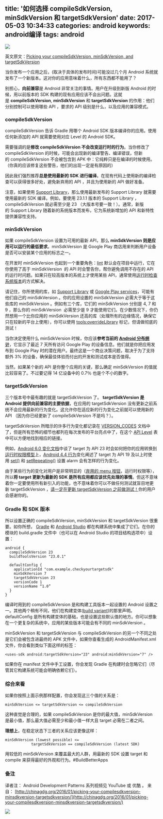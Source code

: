 title: '如何选择 compileSdkVersion, minSdkVersion 和 targetSdkVersion'
date: 2017-05-03 10:34:33
categories: android
keywords: android编译
tags: android
---



![](https://o0dsxp5zq.qnssl.com/wp-content/uploads/2016/01/androidversion.png)

英文原文：[Picking your compileSdkVersion, minSdkVersion, and targetSdkVersion](https://medium.com/google-developers/picking-your-compilesdkversion-minsdkversion-targetsdkversion-a098a0341ebd#.tz5zzucma)

当你发布一个应用之后，(取决于具体的发布时间)可能没过几个月 Android 系统就发布了一个新版本。这对你的应用意味着什么，所有东西都不能用了？

别担心，**向前兼容**是 Android 非常关注的事情。用户在升级到新版 Android 的时候，用以前版本的 SDK 构建的现有应用应该不会出问题。这就是 **compileSdkVersion**, **minSdkVersion** 和 **targetSdkVersion** 的作用：他们分别控制可以使用哪些 API ，要求的 API 级别是什么，以及应用的兼容模式。

### compileSdkVersion

compileSdkVersion 告诉 Gradle 用哪个 Android SDK 版本编译你的应用。使用任何新添加的 API 就需要使用对应 Level 的 Android SDK。

需要强调的是**修改 compileSdkVersion 不会改变运行时的行为**。当你修改了 compileSdkVersion 的时候，可能会出现新的编译警告、编译错误，但新的 compileSdkVersion 不会被包含到 APK 中：它纯粹只是在编译的时候使用。（你真的应该修复这些警告，他们的出现一定是有原因的）

因此我们强烈推荐**总是使用最新的 SDK 进行编译**。在现有代码上使用新的编译检查可以获得很多好处，避免新弃用的 API ，并且为使用新的 API 做好准备。

注意，如果使用 [Support Library](http://developer.android.com/tools/support-library/index.html?utm_campaign=adp_series_sdkversion_010616&utm_source=medium&utm_medium=blog)，那么使用最新发布的 Support Library 就需要使用最新的 SDK 编译。例如，要使用 23.1.1 版本的 Support Library ，compileSdkVersion 就必需至少是 23 （大版本号要一致！）。通常，新版的 Support Library 随着新的系统版本而发布，它为系统新增加的 API 和新特性提供兼容性支持。

### minSdkVersion

如果 compileSdkVersion 设置为可用的最新 API，那么 **minSdkVersion 则是应用可以运行的最低要求**。minSdkVersion 是 Google Play 商店用来判断用户设备是否可以安装某个应用的标志之一。

在开发时 minSdkVersion 也起到一个重要角色：[lint](http://developer.android.com/tools/debugging/improving-w-lint.html?utm_campaign=adp_series_sdkversion_010616&utm_source=medium&utm_medium=blog) 默认会在项目中运行，它在你使用了高于 minSdkVersion  的 API 时会警告你，帮你避免调用不存在的 API 的运行时问题。如果只在较高版本的系统上才使用某些 API，通常使用[运行时检查系统版本](http://developer.android.com/training/basics/supporting-devices/platforms.html?utm_campaign=adp_series_sdkversion_010616&utm_source=medium&utm_medium=blog#version-codes)的方式解决。

请记住，你所使用的库，如 [Support Library](http://developer.android.com/tools/support-library/features.html?utm_campaign=adp_series_sdkversion_010616&utm_source=medium&utm_medium=blog) 或 [Google Play services](https://developers.google.com/android/guides/overview?utm_campaign=adp_series_sdkversion_010616&utm_source=medium&utm_medium=blog)，可能有他们自己的 minSdkVersion 。你的应用设置的 minSdkVersion 必需大于等于这些库的 minSdkVersion 。例如有三个库，它们的 minSdkVersion 分别是 4, 7 和 9 ，那么你的 minSdkVersion  必需至少是 9 才能使用它们。在少数情况下，你仍然想用一个比你应用的 minSdkVersion 还高的库（处理所有的边缘情况，确保它只在较新的平台上使用），你可以使用 [tools:overrideLibrary](http://tools.android.com/tech-docs/new-build-system/user-guide/manifest-merger?utm_campaign=adp_series_sdkversion_010616&utm_source=medium&utm_medium=blog#TOC-tools:overrideLibrary-marker) 标记，但请做彻底的测试！

当你决定使用什么 minSdkVersion 时候，你应该**参考当前的 [Android 分布统计](http://developer.android.com/about/dashboards/index.html)**，它显示了最近 7 天所有访问 Google Play 的设备信息。他们就是你把应用发布到 Google Play 时的潜在用户。最终这是一个商业决策问题，取决于为了支持额外 3% 的设备，确保最佳体验而付出的开发和测试成本是否值得。

当然，如果某个新的 API 是你整个应用的关键，那么确定 minSdkVersion 的值就比较容易了。不过要记得 14 亿设备中的 0.7％ 也是个不小的数字。

### targetSdkVersion

三个版本号中最有趣的就是 targetSdkVersion 了。 **targetSdkVersion 是 Android 提供向前兼容的主要依据**，在应用的 targetSdkVersion 没有更新之前系统不会应用最新的行为变化。这允许你在适应新的行为变化之前就可以使用新的 API （因为你已经更新了 compileSdkVersion 不是吗？）。

targetSdkVersion 所暗示的许多行为变化都记录在 [VERSION\_CODES](http://developer.android.com/reference/android/os/Build.VERSION_CODES.html?utm_campaign=adp_series_sdkversion_010616&utm_source=medium&utm_medium=blog) 文档中了，但是所有恐怖的细节也都列在每次发布的平台亮点中了，在这个 [API Level](http://developer.android.com/guide/topics/manifest/uses-sdk-element.html?utm_campaign=adp_series_sdkversion_010616&utm_source=medium&utm_medium=blog#ApiLevels) 表中可以方便地找到相应的链接。

例如，[Android 6.0 变化文档](http://developer.android.com/about/versions/marshmallow/android-6.0-changes.html?utm_campaign=adp_series_sdkversion_010616&utm_source=medium&utm_medium=blog)中谈了 target 为 API 23 时会如何把你的应用转换到[运行时权限模型](http://android-developers.blogspot.com/2015/08/building-better-apps-with-runtime.html?utm_campaign=adp_series_sdkversion_010616&utm_source=medium&utm_medium=blog)上，[Android 4.4 行为](http://developer.android.com/about/versions/android-4.4.html?utm_campaign=adp_series_sdkversion_010616&utm_source=medium&utm_medium=blog#Behaviors)变化阐述了 target 为 API 19 及以上时使用 [set()](http://developer.android.com/reference/android/app/AlarmManager.html?utm_campaign=adp_series_sdkversion_010616&utm_source=medium&utm_medium=blog#set%28int,%20long,%20android.app.PendingIntent%29) 和 [setRepeating()](http://developer.android.com/reference/android/app/AlarmManager.html?utm_campaign=adp_series_sdkversion_010616&utm_source=medium&utm_medium=blog#setRepeating%28int,%20long,%20long,%20android.app.PendingIntent%29) 设置 alarm 会有怎样的行为变化。

由于某些行为的变化对用户是非常明显的（[弃用的 menu 按钮](http://android-developers.blogspot.com/2012/01/say-goodbye-to-menu-button.html?utm_campaign=adp_series_sdkversion_010616&utm_source=medium&utm_medium=blog)，运行时权限等），所以**将 target 更新为最新的 SDK 是所有应用都应该优先处理的事情**。但这不意味着你一定要使用所有新引入的功能，也不意味着你可以不做任何测试就盲目地更新 targetSdkVersion ，[请一定在更新 targetSdkVersion 之前做测试！](http://android-developers.blogspot.com/2012/01/say-goodbye-to-menu-button.html?utm_campaign=adp_series_sdkversion_010616&utm_source=medium&utm_medium=blog)你的用户会感谢你的。


### Gradle 和 SDK 版本

所以设置正确的 compileSdkVersion, minSdkVersion 和 targetSdkVersion 很重要。如你所想， [Gradle](http://developer.android.com/tools/building/plugin-for-gradle.html?utm_campaign=adp_series_sdkversion_010616&utm_source=medium&utm_medium=blog) 和 [Android Studio](http://developer.android.com/tools/studio/index.html?utm_campaign=adp_series_sdkversion_010616&utm_source=medium&utm_medium=blog) 都在构建系统中集成了它们。在你的模块的 build.gradle 文件中（也可以在 Android Studio 的项目结构选项中）设置：

	android {
	  compileSdkVersion 23
	  buildToolsVersion "23.0.1"
	
	  defaultConfig {
	    applicationId "com.example.checkyourtargetsdk"
	    minSdkVersion 7
	    targetSdkVersion 23
	    versionCode 1
	    versionName “1.0”
	  }
	}


编译时用到的 compileSdkVersion 是和构建工具版本一起设置的 Android 设置之一。其他两个稍有不同，他们在构建变体([build variant](http://developer.android.com/tools/building/plugin-for-gradle.html?utm_campaign=adp_series_sdkversion_010616&utm_source=medium&utm_medium=blog#buildVariants))的那里声明。defaultConfig 是所有构建变体的基础，也是设置这些默认值的地方。你可以想象在一个更复杂的系统中，应用的某些版本可能会有不同的 minSdkVersion 。

minSdkVersion 和 targetSdkVersion 与 compileSdkVersion 的另一个不同之处是它们会被包含进最终的 APK 文件中，如果你查看生成的 AndroidManifest.xml 文件，你会看到类似下面这样的标签：

	<uses-sdk android:targetSdkVersion="23" android:minSdkVersion="7" />

如果你在 manifest 文件中手工设置，你会发现 Gradle 在构建时会忽略它们（尽管其它构建系统可能会明确依赖它们）。

### 综合来看
如果你按照上面示例那样配置，你会发现这三个值的关系是：

	minSdkVersion <= targetSdkVersion <= compileSdkVersion

这种直觉是合理的，如果 compileSdkVersion 是你的最大值，minSdkVersion 是最小值，那么最大值必需至少和最小值一样大且 target 必需在二者之间。

**理想上**，在稳定状态下三者的关系应该更像这样：

	minSdkVersion (lowest possible) <= 
				targetSdkVersion == compileSdkVersion (latest SDK)

用较低的 minSdkVersion 来覆盖最大的人群，用最新的 SDK 设置 target 和 compile 来获得最好的外观和行为。#BuildBetterApps

### 备注
译者注： Android Development Patterns 系列视频见 YouTube 或 优酷 。
来自： [http://chinagdg.org/2016/01/picking-your-compilesdkversion-minsdkversion-targetsdkversion/](http://chinagdg.org/2016/01/picking-your-compilesdkversion-minsdkversion-targetsdkversion/)

![](https://o0dsxp5zq.qnssl.com/wp-content/uploads/2016/01/androiddeveloperpatterns-1024x317.png)










